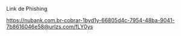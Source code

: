 Link de Phishing

https://nubank.com.br-cobrar-1byd1y-66805d4c-7954-48ba-9041-7b8616046e58@urlzs.com/fLY0ys
